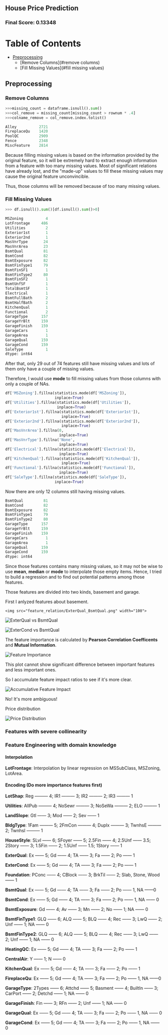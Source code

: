 ## House Price Prediction

### Final Score: 0.13348 

# Table of Contents

* [Preprocessing](#Preprocessing)
  * [Remove Columns](#remove columns)
  * [Fill Missing Values](#fill missing values)





## Preprocessing

### Remove Columns

```python
>>>missing_count = dataframe.isnull().sum()
>>>col_remove = missing_count[missing_count > rownum * .4]
>>>colname_remove = col_remove.index.tolist()

Alley          2721
FireplaceQu    1420
PoolQC         2909
Fence          2348
MiscFeature    2814
```

Because filling missing values is based on the information provided by the original feature, so it will be extremely hard to extract enough information from a feature with too many missing values. Most of significant relations have already lost, and the "made-up" values to fill these missing values may cause the original feature unconvincible. 

Thus, those columns will be removed because of too many missing values.



###  Fill Missing Values

```python
>>> df.isnull().sum()[df.isnull().sum()>0]

MSZoning          4
LotFrontage     486
Utilities         2
Exterior1st       1
Exterior2nd       1
MasVnrType       24
MasVnrArea       23
BsmtQual         81
BsmtCond         82
BsmtExposure     82
BsmtFinType1     79
BsmtFinSF1        1
BsmtFinType2     80
BsmtFinSF2        1
BsmtUnfSF         1
TotalBsmtSF       1
Electrical        1
BsmtFullBath      2
BsmtHalfBath      2
KitchenQual       1
Functional        2
GarageType      157
GarageYrBlt     159
GarageFinish    159
GarageCars        1
GarageArea        1
GarageQual      159
GarageCond      159
SaleType          1
dtype: int64
```

After that, only 29 out of 74 features still have missing values and lots of them only have a couple of missing values.

Therefore, I would use **mode** to fill missing values from those columns with only a couple of NAs. 

```python
df['MSZoning'].fillna(statistics.mode(df['MSZoning']),
                      inplace=True)
df['Utilities'].fillna(statistics.mode(df['Utilities']),
                       inplace=True)
df['Exterior1st'].fillna(statistics.mode(df['Exterior1st']),
                         inplace=True)
df['Exterior2nd'].fillna(statistics.mode(df['Exterior2nd']),
                         inplace=True)
df['MasVnrArea'].fillna(0,
                        inplace=True)
df['MasVnrType'].fillna('None',
                        inplace=True)
df['Electrical'].fillna(statistics.mode(df['Electrical']), 
                        inplace=True)
df['KitchenQual'].fillna(statistics.mode(df['KitchenQual']), 
                         inplace=True)
df['Functional'].fillna(statistics.mode(df['Functional']), 
                        inplace=True)
df['SaleType'].fillna(statistics.mode(df['SaleType']), 
                      inplace=True)
```



Now there are only 12 columns still having missing values. 

```python
BsmtQual         81
BsmtCond         82
BsmtExposure     82
BsmtFinType1     79
BsmtFinType2     80
GarageType      157
GarageYrBlt     159
GarageFinish    159
GarageCars        1
GarageArea        1
GarageQual      159
GarageCond      159
dtype: int64
```

Since those features contains many missing values, so it may not be wise to use **mean**, **median** or **mode** to interpolate those empty items. Hence, I tried to build a regression and to find out potential patterns among those features.

Those features are divided into two kinds, basement and garage. 

First I anlyzed features about basement.

```
<img src="feature_relation/ExterQual_BsmtQual.png" width="100">
```



![ExterQual vs BsmtQual](feature_relation/ExterQual_BsmtQual.png)

![ExterCond vs BsmtQual](/Users/Leslie/GitHub/HousePrice/feature_relation/ExterCond_BsmtQual.png)













The feature importance is calculated by **Pearson Correlation Coefficents** and **Mutual Information**.

![Feature Importance](plots/feature_impact.png)





This plot cannot show significant difference between important features and less important ones. 

So I accumulate feature impact ratios to see if it's more clear.

![Accumulative Feature Impact](plots/accum_feature_impact.png)

No! It's more ambiguous!



Price distribution

![Price Distribution](plots/price_distribution.png)



### Features with severe collinearity





### Feature Engineering with domain knowledge

#### Interpolation

**LotFrontage**: Interpolation by linear regression on MSSubClass, MSZoning, LotArea.



#### Encoding (Do more importance features first)

**LotShap**: Reg ——— 4; IR1 ——— 3; IR2 ——— 2; IR3 ——— 1

**Utilities**: AllPub ——— 4; NoSewr ——— 3; NoSeWa ——— 2; ELO ——— 1

**LandSlope**: Gtl —— 3; Mod —— 2; Sev —— 1

**BldgType**: 1Fam ——— 5; 2FmCon ——— 4; Duplx ——— 3; TwnhsE ——— 2; TwnhsI ——— 1

**HouseStyle**: SLvl —— 6; SFoyer —— 5; 2.5Fin —— 4; 2.5Unf —— 3.5; 2Story —— 3; 1.5Fin —— 2; 1.5Unf —— 1.5; 1Story —— 1

**ExterQual**: Ex —— 5; Gd —— 4; TA —— 3; Fa —— 2; Po —— 1

**ExterCond**: Ex —— 5; Gd —— 4; TA —— 3; Fa —— 2; Po —— 1

**Foundation**: PConc —— 4; CBlock —— 3; BrkTil —— 2; Slab, Stone, Wood —— 1

**BsmtQual**: Ex —— 5; Gd —— 4; TA —— 3; Fa —— 2; Po —— 1, NA ——0

**BsmtCond**: Ex —— 5; Gd —— 4; TA —— 3; Fa —— 2; Po —— 1, NA —— 0

**BsmtExposure**: Gd —— 4; Av —— 3; Mn —— 2; No —— 1; NA —— 0

**BsmtFinType1**: GLQ —— 6; ALQ —— 5; BLQ —— 4; Rec —— 3; LwQ —— 2; Unf —— 1; NA —— 0

**BsmtFinType2**: GLQ —— 6; ALQ —— 5; BLQ —— 4; Rec —— 3; LwQ —— 2; Unf —— 1; NA —— 0

**HeatingQC**: Ex —— 5; Gd —— 4; TA —— 3; Fa —— 2; Po —— 1

**CentralAir**: Y —— 1; N —— 0

**KitchenQual**: Ex —— 5; Gd —— 4; TA —— 3; Fa —— 2; Po —— 1

**FireplaceQu**: Ex —— 5; Gd —— 4; TA —— 3; Fa —— 2; Po —— 1, NA ——0

**GarageType**: 2Types —— 6; Attchd —— 5; Basment —— 4; BuiltIn —— 3; CarPort —— 2; Detchd —— 1; NA —— 0

**GarageFinish**: Fin —— 3; RFn —— 2; Unf —— 1; NA —— 0

**GarageQual**: Ex —— 5; Gd —— 4; TA —— 3; Fa —— 2; Po —— 1, NA —— 0

**GarageCond**: Ex —— 5; Gd —— 4; TA —— 3; Fa —— 2; Po —— 1, NA —— 0

